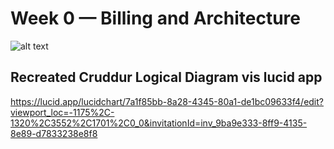 # Week 0 — Billing and Architecture

![alt text](https://github.com/st3v3555888/aws-bootcamp-cruddur-2023/tree/main/_docs/assets/Cruddur_Logical_Diagram.jpeg "Screenshot Cruddur Logical Diagram")


## Recreated Cruddur Logical Diagram vis lucid app


https://lucid.app/lucidchart/7a1f85bb-8a28-4345-80a1-de1bc09633f4/edit?viewport_loc=-1175%2C-1320%2C3552%2C1701%2C0_0&invitationId=inv_9ba9e333-8ff9-4135-8e89-d7833238e8f8
